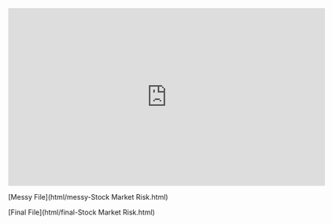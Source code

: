 <iframe width="644" height="362" src="https://www.youtube.com/embed/6i-_pBN_XlU" title="YouTube video player" frameborder="0" allow="accelerometer; autoplay; clipboard-write; encrypted-media; gyroscope; picture-in-picture" allowfullscreen></iframe>

[Messy File](html/messy-Stock Market Risk.html)

[Final File](html/final-Stock Market Risk.html)